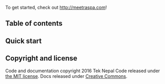 
To get started, check out <http://meetraspa.com>!

## Table of contents

## Quick start


## Copyright and license

Code and documentation copyright 2016 Tek Nepal 
Code released under [the MIT license](LICENSE). Docs released under [Creative Commons](docs/LICENSE).
